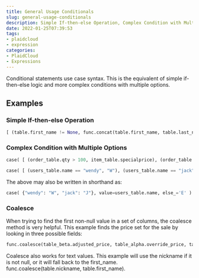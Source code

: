 ```yaml
---
title: General Usage Conditionals
slug: general-usage-conditionals
description: Simple If-then-else Operation, Complex Condition with Multiple Options, Coalesce
date: 2022-01-25T07:39:53
tags:
- plaidcloud
- expression
categories:
- PlaidCloud
- Expressions
---
```



Conditional statements use case syntax. This is the equivalent of simple if-then-else logic and more complex conditions with multiple options.



## Examples


### Simple If-then-else Operation


```python
[ (table.first_name != None, func.concat(table.first_name, table.last_name), ], else_ = table.last_name
```


### Complex Condition with Multiple Options


```python
case( [ (order_table.qty > 100, item_table.specialprice), (order_table.qty > 10, item_table.bulkprice) ], else_=item_table.regularprice )
```


```python
case( [ (users_table.name == "wendy", "W"), (users_table.name == "jack", "J") ], else_='E' )
```


The above may also be written in shorthand as:

```python
case( {"wendy": "W", "jack": "J"}, value=users_table.name, else_='E' )
```


### Coalesce

When trying to find the first non-null value in a set of columns, the coalesce method is very helpful. This example finds the price set for the sale by looking in three possible fields:

```python
func.coalesce(table_beta.adjusted_price, table_alpha.override_price, table_alpha.price) * table_beta.quantity_sold
```

Coalesce also works for text values. This example will use the nickname if it is not null, or it will fall back to the first\_name. func.coalesce(table.nickname, table.first\_name).
